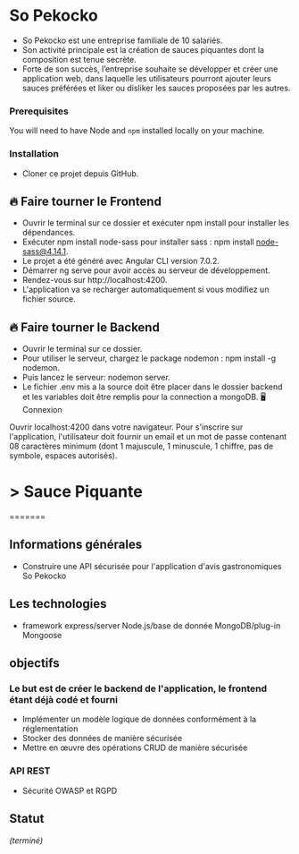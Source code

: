 # So Pekocko #

- So Pekocko est une entreprise familiale de 10 salariés.
- Son activité principale est la création de sauces piquantes dont la composition est tenue secrète.
- Forte de son succès, l’entreprise souhaite se développer et créer une application web, dans laquelle les utilisateurs pourront ajouter leurs sauces préférées et liker ou disliker les sauces proposées par les autres.

### Prerequisites ###

You will need to have Node and `npm` installed locally on your machine.

### Installation ###

- Cloner ce projet depuis GitHub.

 ## :fire:   Faire tourner le Frontend

- Ouvrir le terminal sur ce dossier et exécuter npm install pour installer les dépendances.
- Exécuter npm install node-sass pour installer sass : npm install node-sass@4.14.1.
- Le projet a été généré avec Angular CLI version 7.0.2.
- Démarrer ng serve pour avoir accès au serveur de développement.
- Rendez-vous sur http://localhost:4200.
- L'application va se recharger automatiquement si vous modifiez un fichier source.

 ## :fire:   Faire tourner le Backend

- Ouvrir le terminal sur ce dossier.
- Pour utiliser le serveur, chargez le package nodemon : npm install -g nodemon.
- Puis lancez le serveur: nodemon server.
- Le fichier .env mis a la source doit être placer dans le dossier backend et les variables doit être remplis pour la connection a mongoDB.
🖥   Connexion

Ouvrir localhost:4200 dans votre navigateur.
Pour s'inscrire sur l'application, l'utilisateur doit fournir un email et un mot de passe contenant 08 caractères minimum (dont 1 majuscule, 1 minuscule, 1 chiffre, pas de symbole, espaces autorisés).
 


# > Sauce Piquante

=======

## Informations générales

- Construire une API sécurisée pour l'application d'avis gastronomiques So Pekocko


## Les technologies

- framework express/server Node.js/base de donnée MongoDB/plug-in Mongoose

## objectifs
### Le but est de créer le backend de l'application, le frontend étant déjà codé et fourni

- Implémenter un modèle logique de données conformément à la réglementation
- Stocker des données de manière sécurisée
- Mettre en œuvre des opérations CRUD de manière sécurisée

### API REST

- Sécurité OWASP et RGPD

## Statut
_(terminé)_
